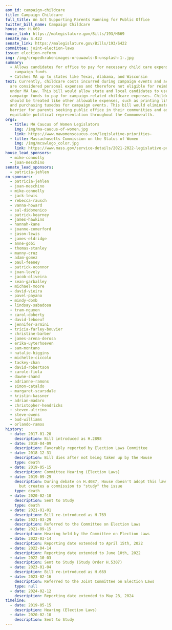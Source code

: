 ```yaml
---
aom_id: campaign-childcare
title: Campaign Childcare
full_title: An Act Supporting Parents Running for Public Office
twitter_bill_name: Campaign Childcare
house_no: H.669
house_link: https://malegislature.gov/Bills/193/H669
senate_no: S.422
senate_link: https://malegislature.gov/Bills/193/S422
committee: joint-election-laws
issue: election-reform
img: /img/cropedkrakenimages-orouwawls-8-unsplash-1-.jpg
summary:
  - Allows candidates for office to pay for necessary child care expenses from
    campaign funds
  - Catches MA up to states like Texas, Alabama, and Wisconsin
text: Currently, childcare costs incurred during campaign events and activities
  are considered personal expenses and therefore not eligible for reimbursement
  under MA law. This bill would allow state and local candidates to use their
  campaign funds to pay for campaign-related childcare expenses. Childcare
  should be treated like other allowable expenses, such as printing literature
  and purchasing tuxedos for campaign events. This bill would eliminate a major
  barrier for parents seeking public office in their communities and advance
  equitable political representation throughout the Commonwealth.
orgs:
  - title: MA Caucus of Women Legislators
    img: /img/ma-caucus-of-women.jpg
    link: https://www.mawomenscaucus.com/legislative-priorities-
  - title: Massachusetts Commission on the Status of Women
    img: /img/mcswlogo_color.jpg
    link: https://www.mass.gov/service-details/2021-2022-legislative-priorities
house_lead_sponsors:
  - mike-connolly
  - joan-meschino
senate_lead_sponsors:
  - patricia-jehlen
co_sponsors:
  - patricia-jehlen
  - joan-meschino
  - mike-connolly
  - jack-lewis
  - rebecca-rausch
  - vanna-howard
  - sal-didomenico
  - patrick-kearney
  - james-hawkins
  - hannah-kane
  - joanne-comerford
  - jason-lewis
  - james-eldridge
  - anne-gobi
  - thomas-stanley
  - manny-cruz
  - adam-gomez
  - paul-feeney
  - patrick-oconnor
  - joan-lovely
  - jacob-oliveira
  - sean-garballey
  - michael-moore
  - david-vieira
  - pavel-payano
  - mindy-domb
  - lindsay-sabadosa
  - tram-nguyen
  - carol-doherty
  - david-leboeuf
  - jennifer-armini
  - tricia-farley-bouvier
  - christine-barber
  - james-arena-derosa
  - erika-uyterhoeven
  - sam-montano
  - natalie-higgins
  - michelle-ciccolo
  - tackey-chan
  - david-robertson
  - carole-fiola
  - dawne-shand
  - adrianne-ramons
  - simon-cataldo
  - margaret-scarsdale
  - kristin-kassner
  - adrian-madaro
  - christopher-hendricks
  - steven-ultrino
  - steve-owens
  - bud-williams
  - orlando-ramos
history:
  - date: 2017-01-20
    description: Bill introduced as H.2898
  - date: 2018-04-09
    description: Favorably reported by Election Laws Committee
  - date: 2018-12-31
    description: Bill dies after not being taken up by the House
    type: death
  - date: 2019-05-15
    description: Committee Hearing (Election Laws)
  - date: 2019-09-29
    description: During debate on H.4087, House doesn't adopt this law as amendment,
      but creates a commission to "study" the issue
    type: death
  - date: 2020-02-10
    description: Sent to Study
    type: death
  - date: 2021-01-01
    description: Bill re-introduced as H.769
  - date: 2021-03-29
    description: Referred to the Committee on Election Laws
  - date: 2021-09-15
    description: Hearing held by the Committee on Election Laws
  - date: 2022-03-14
    description: Reporting date extended to April 15th, 2022
  - date: 2022-04-14
    description: Reporting date extended to June 10th, 2022
  - date: 2022-10-03
    description: Sent to Study (Study Order H.5307)
  - date: 2023-01-04
    description: Bill re-introduced as H.669
  - date: 2023-02-16
    description: Referred to the Joint Committee on Election Laws
    type: null
  - date: 2024-02-12
    description: Reporting date extended to May 28, 2024
timeline:
  - date: 2019-05-15
    description: Hearing (Election Laws)
  - date: 2020-02-10
    description: Sent to Study
---
```

